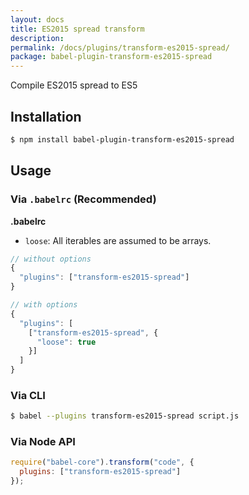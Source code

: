 ```yaml
---
layout: docs
title: ES2015 spread transform
description:
permalink: /docs/plugins/transform-es2015-spread/
package: babel-plugin-transform-es2015-spread
---
```


Compile ES2015 spread to ES5

## Installation

```sh
$ npm install babel-plugin-transform-es2015-spread
```

## Usage

### Via `.babelrc` (Recommended)

**.babelrc**

* `loose`: All iterables are assumed to be arrays.

```js
// without options
{
  "plugins": ["transform-es2015-spread"]
}

// with options
{
  "plugins": [
    ["transform-es2015-spread", {
      "loose": true
    }]
  ]
}
```

### Via CLI

```sh
$ babel --plugins transform-es2015-spread script.js
```

### Via Node API

```javascript
require("babel-core").transform("code", {
  plugins: ["transform-es2015-spread"]
});
```
